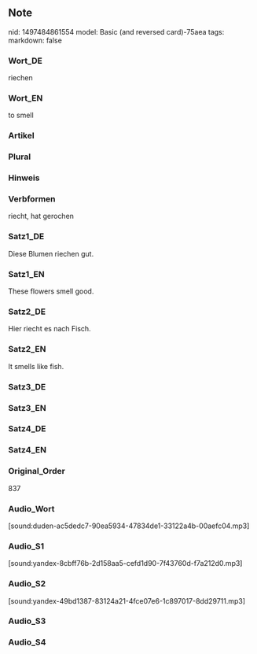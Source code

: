 ## Note
nid: 1497484861554
model: Basic (and reversed card)-75aea
tags: 
markdown: false

### Wort_DE
riechen

### Wort_EN
to smell

### Artikel


### Plural


### Hinweis


### Verbformen
riecht, hat gerochen

### Satz1_DE
Diese Blumen riechen gut.

### Satz1_EN
These flowers smell good.

### Satz2_DE
Hier riecht es nach Fisch.

### Satz2_EN
It smells like fish.

### Satz3_DE


### Satz3_EN


### Satz4_DE


### Satz4_EN


### Original_Order
837

### Audio_Wort
[sound:duden-ac5dedc7-90ea5934-47834de1-33122a4b-00aefc04.mp3]

### Audio_S1
[sound:yandex-8cbff76b-2d158aa5-cefd1d90-7f43760d-f7a212d0.mp3]

### Audio_S2
[sound:yandex-49bd1387-83124a21-4fce07e6-1c897017-8dd29711.mp3]

### Audio_S3


### Audio_S4

